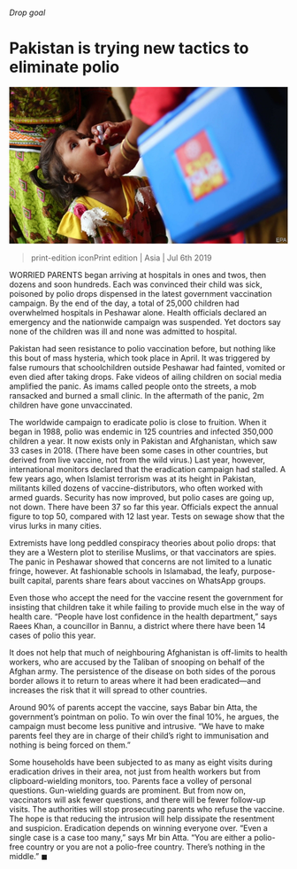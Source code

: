 ###### Drop goal

# Pakistan is trying new tactics to eliminate polio 

![image](images/20190706_ASP501.jpg) 

> print-edition iconPrint edition | Asia | Jul 6th 2019 

WORRIED PARENTS began arriving at hospitals in ones and twos, then dozens and soon hundreds. Each was convinced their child was sick, poisoned by polio drops dispensed in the latest government vaccination campaign. By the end of the day, a total of 25,000 children had overwhelmed hospitals in Peshawar alone. Health officials declared an emergency and the nationwide campaign was suspended. Yet doctors say none of the children was ill and none was admitted to hospital. 

Pakistan had seen resistance to polio vaccination before, but nothing like this bout of mass hysteria, which took place in April. It was triggered by false rumours that schoolchildren outside Peshawar had fainted, vomited or even died after taking drops. Fake videos of ailing children on social media amplified the panic. As imams called people onto the streets, a mob ransacked and burned a small clinic. In the aftermath of the panic, 2m children have gone unvaccinated. 

The worldwide campaign to eradicate polio is close to fruition. When it began in 1988, polio was endemic in 125 countries and infected 350,000 children a year. It now exists only in Pakistan and Afghanistan, which saw 33 cases in 2018. (There have been some cases in other countries, but derived from live vaccine, not from the wild virus.) Last year, however, international monitors declared that the eradication campaign had stalled. A few years ago, when Islamist terrorism was at its height in Pakistan, militants killed dozens of vaccine-distributors, who often worked with armed guards. Security has now improved, but polio cases are going up, not down. There have been 37 so far this year. Officials expect the annual figure to top 50, compared with 12 last year. Tests on sewage show that the virus lurks in many cities. 

Extremists have long peddled conspiracy theories about polio drops: that they are a Western plot to sterilise Muslims, or that vaccinators are spies. The panic in Peshawar showed that concerns are not limited to a lunatic fringe, however. At fashionable schools in Islamabad, the leafy, purpose-built capital, parents share fears about vaccines on WhatsApp groups. 

Even those who accept the need for the vaccine resent the government for insisting that children take it while failing to provide much else in the way of health care. “People have lost confidence in the health department,” says Raees Khan, a councillor in Bannu, a district where there have been 14 cases of polio this year. 

It does not help that much of neighbouring Afghanistan is off-limits to health workers, who are accused by the Taliban of snooping on behalf of the Afghan army. The persistence of the disease on both sides of the porous border allows it to return to areas where it had been eradicated—and increases the risk that it will spread to other countries. 

Around 90% of parents accept the vaccine, says Babar bin Atta, the government’s pointman on polio. To win over the final 10%, he argues, the campaign must become less punitive and intrusive. “We have to make parents feel they are in charge of their child’s right to immunisation and nothing is being forced on them.” 

Some households have been subjected to as many as eight visits during eradication drives in their area, not just from health workers but from clipboard-wielding monitors, too. Parents face a volley of personal questions. Gun-wielding guards are prominent. But from now on, vaccinators will ask fewer questions, and there will be fewer follow-up visits. The authorities will stop prosecuting parents who refuse the vaccine. The hope is that reducing the intrusion will help dissipate the resentment and suspicion. Eradication depends on winning everyone over. “Even a single case is a case too many,” says Mr bin Atta. “You are either a polio-free country or you are not a polio-free country. There’s nothing in the middle.” ◼ 

